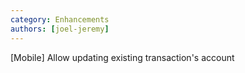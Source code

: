 ```yaml
---
category: Enhancements
authors: [joel-jeremy]
---
```


[Mobile] Allow updating existing transaction's account
